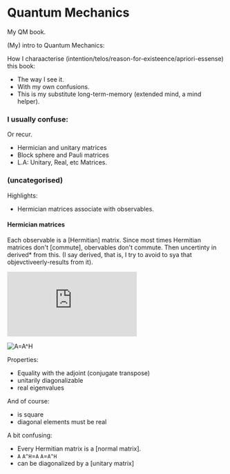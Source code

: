 # Quantum Mechanics
My QM book.

(My) intro to Quantum Mechanics:

How I charaacterise (intention/telos/reason-for-existeence/apriori-essense) this book:
* The way I see it.
* With my own confusions.
* This is my substitute long-term-memory (extended mind, a mind helper).

### I usually confuse:
Or recur.

* Hermician and unitary matrices
* Block sphere and Pauli matrices
* L.A: Unitary, Real, etc Matrices.

### (uncategorised)
Highlights:
* Hermician matrices associate with observables.


#### Hermician matrices
Each observable is a [Hermitian] matrix. Since most times Hermitian matrices don't [commute], obervables don't commute. Then uncertinty in derived* from this. (I say derived, that is, I try to avoid to sya that objevctiveerly-results from it).


![A=A^H](https://latex.codecogs.com/gif.latex?A%3DA%5EH)

![A=A^H](https://wikimedia.org/api/rest_v1/media/math/render/svg/8aa270391d183478251283d2c4b2c72ac4563352)

Properties:
* Equality with the adjoint (conjugate transpose)
* unitarily diagonalizable
* real eigenvalues

And of course:
* is square
* diagonal elements must be real

A bit confusing:
* Every Hermitian matrix is a [normal matrix].
* `A` `A^H`=`A` `A`=`A^H`
* can be diagonalized by a [unitary matrix]
